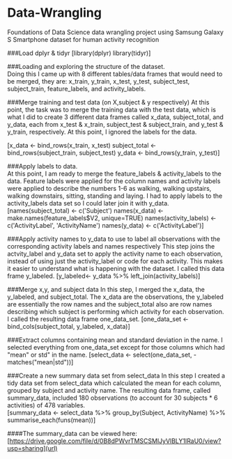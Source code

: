 # Data-Wrangling
Foundations of Data Science data wrangling project using Samsung Galaxy S Smartphone dataset for human activity recognition 

###Load dplyr & tidyr
[library(dplyr)
library(tidyr)]

###Loading and exploring the structure of the dataset.  
Doing this I came up with 8 different tables/data frames that would need to be merged, they are: x_train, y_train, x_test, y_test, subject_test, subject_train, feature_labels, and activity_labels. 


###Merge training and test data (on X,subject & y respectively)
At this point, the task was to merge the training data with the test data, which is what I did to create 3 different data frames called x_data, subject_total, and y_data, each from x_test & x_train, subject_test & subject_train, and y_test & y_train, respectively. At this point, I ignored the labels for the data.

[x_data <- bind_rows(x_train, x_test)
subject_total <- bind_rows(subject_train, subject_test)
y_data <- bind_rows(y_train, y_test)]

###Apply labels to data.  
At this point, I am ready to merge the feature_labels & activity_labels to the data.  Feature labels were applied for the column names and activity labels were applied to describe the numbers 1-6 as walking, walking upstairs, walking downstairs, sitting, standing and laying.  I had to apply labels to the activity_labels data set so I could later join it with y_data.  
[names(subject_total) <- c('Subject')
names(x_data) <- make.names(feature_labels$V2, unique=TRUE)
names(activity_labels) <- c('ActivityLabel', 'ActivityName')
names(y_data) <- c('ActivityLabel')]

###Apply activity names to y_data to use to label all observations with the corresponding activity labels and names respectively
This step joins the actvity_label and y_data set to apply the activity name to each observation, instead of using just the activity_label or code for each activity.  This makes it easier to understand what is happening with the dataset. I called this data frame y_labeled.
[y_labeled<- y_data %>% left_join(activity_labels)]

###Merge x,y, and subject data
In this step, I merged the x_data, the y_labeled, and subject_total.  The x_data are the observations, the y_labeled are essentially the row names and the subject_total also are row names describing which subject is performing which activity for each observation. I called the resulting data frame one_data_set.
[one_data_set <-bind_cols(subject_total, y_labeled, x_data)]

###Extract columns containing mean and standard deviation in the name. 
I selected everything from one_data_set except for those columns which had "mean" or std" in the name.
[select_data <- select(one_data_set, -matches("mean|std"))]

###Create a new summary data set from select_data
In this step I created a tidy data set from select_data which calculated the mean for each column, grouped by subject and activity name.  The resulting data frame, called summary_data, included 180 observations (to account for 30 subjects * 6 activities) of 478 variables.  
[summary_data <- select_data %>% group_by(Subject, ActivityName) %>% summarise_each(funs(mean))]


####The summary_data can be viewed here:
[https://drive.google.com/file/d/0B8dPWvrTMSCSMlJyVlBLY1lRaU0/view?usp=sharing](url)
